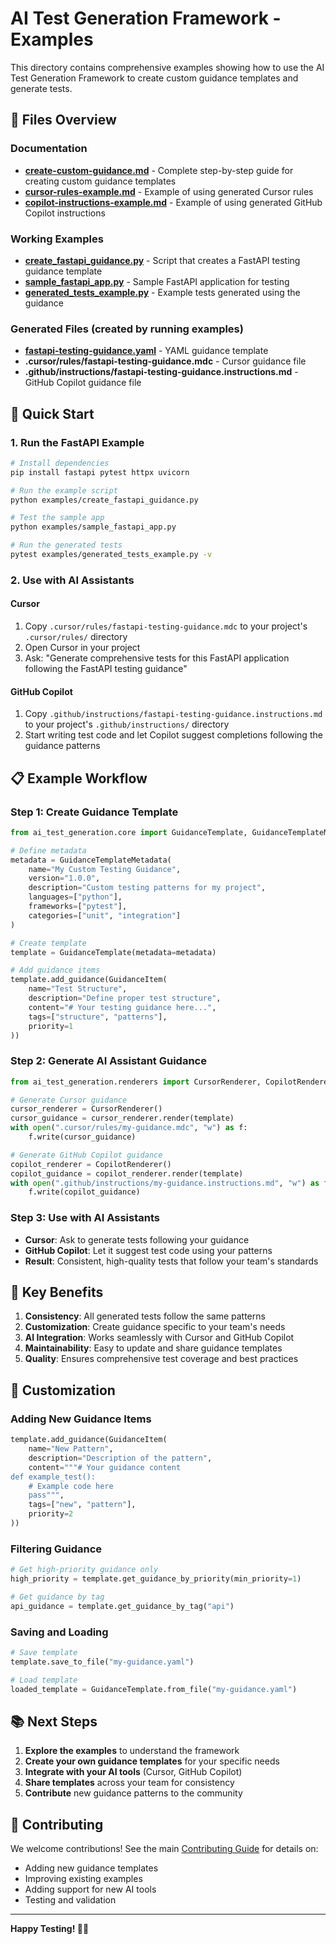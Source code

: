 # AI Test Generation Framework - Examples

This directory contains comprehensive examples showing how to use the AI Test Generation Framework to create custom guidance templates and generate tests.

## 📁 Files Overview

### **Documentation**
- **[create-custom-guidance.md](create-custom-guidance.md)** - Complete step-by-step guide for creating custom guidance templates
- **[cursor-rules-example.md](cursor-rules-example.md)** - Example of using generated Cursor rules
- **[copilot-instructions-example.md](copilot-instructions-example.md)** - Example of using generated GitHub Copilot instructions

### **Working Examples**
- **[create_fastapi_guidance.py](create_fastapi_guidance.py)** - Script that creates a FastAPI testing guidance template
- **[sample_fastapi_app.py](sample_fastapi_app.py)** - Sample FastAPI application for testing
- **[generated_tests_example.py](generated_tests_example.py)** - Example tests generated using the guidance

### **Generated Files** (created by running examples)
- **[fastapi-testing-guidance.yaml](fastapi-testing-guidance.yaml)** - YAML guidance template
- **.cursor/rules/fastapi-testing-guidance.mdc** - Cursor guidance file
- **.github/instructions/fastapi-testing-guidance.instructions.md** - GitHub Copilot guidance file

## 🚀 Quick Start

### 1. Run the FastAPI Example

```bash
# Install dependencies
pip install fastapi pytest httpx uvicorn

# Run the example script
python examples/create_fastapi_guidance.py

# Test the sample app
python examples/sample_fastapi_app.py

# Run the generated tests
pytest examples/generated_tests_example.py -v
```

### 2. Use with AI Assistants

#### **Cursor**
1. Copy `.cursor/rules/fastapi-testing-guidance.mdc` to your project's `.cursor/rules/` directory
2. Open Cursor in your project
3. Ask: "Generate comprehensive tests for this FastAPI application following the FastAPI testing guidance"

#### **GitHub Copilot**
1. Copy `.github/instructions/fastapi-testing-guidance.instructions.md` to your project's `.github/instructions/` directory
2. Start writing test code and let Copilot suggest completions following the guidance patterns

## 📋 Example Workflow

### **Step 1: Create Guidance Template**
```python
from ai_test_generation.core import GuidanceTemplate, GuidanceTemplateMetadata, GuidanceItem

# Define metadata
metadata = GuidanceTemplateMetadata(
    name="My Custom Testing Guidance",
    version="1.0.0",
    description="Custom testing patterns for my project",
    languages=["python"],
    frameworks=["pytest"],
    categories=["unit", "integration"]
)

# Create template
template = GuidanceTemplate(metadata=metadata)

# Add guidance items
template.add_guidance(GuidanceItem(
    name="Test Structure",
    description="Define proper test structure",
    content="# Your testing guidance here...",
    tags=["structure", "patterns"],
    priority=1
))
```

### **Step 2: Generate AI Assistant Guidance**
```python
from ai_test_generation.renderers import CursorRenderer, CopilotRenderer

# Generate Cursor guidance
cursor_renderer = CursorRenderer()
cursor_guidance = cursor_renderer.render(template)
with open(".cursor/rules/my-guidance.mdc", "w") as f:
    f.write(cursor_guidance)

# Generate GitHub Copilot guidance
copilot_renderer = CopilotRenderer()
copilot_guidance = copilot_renderer.render(template)
with open(".github/instructions/my-guidance.instructions.md", "w") as f:
    f.write(copilot_guidance)
```

### **Step 3: Use with AI Assistants**
- **Cursor**: Ask to generate tests following your guidance
- **GitHub Copilot**: Let it suggest test code using your patterns
- **Result**: Consistent, high-quality tests that follow your team's standards

## 🎯 Key Benefits

1. **Consistency**: All generated tests follow the same patterns
2. **Customization**: Create guidance specific to your team's needs
3. **AI Integration**: Works seamlessly with Cursor and GitHub Copilot
4. **Maintainability**: Easy to update and share guidance templates
5. **Quality**: Ensures comprehensive test coverage and best practices

## 🔧 Customization

### **Adding New Guidance Items**
```python
template.add_guidance(GuidanceItem(
    name="New Pattern",
    description="Description of the pattern",
    content="""# Your guidance content
def example_test():
    # Example code here
    pass""",
    tags=["new", "pattern"],
    priority=2
))
```

### **Filtering Guidance**
```python
# Get high-priority guidance only
high_priority = template.get_guidance_by_priority(min_priority=1)

# Get guidance by tag
api_guidance = template.get_guidance_by_tag("api")
```

### **Saving and Loading**
```python
# Save template
template.save_to_file("my-guidance.yaml")

# Load template
loaded_template = GuidanceTemplate.from_file("my-guidance.yaml")
```

## 📚 Next Steps

1. **Explore the examples** to understand the framework
2. **Create your own guidance templates** for your specific needs
3. **Integrate with your AI tools** (Cursor, GitHub Copilot)
4. **Share templates** across your team for consistency
5. **Contribute** new guidance patterns to the community

## 🤝 Contributing

We welcome contributions! See the main [Contributing Guide](../CONTRIBUTING.md) for details on:
- Adding new guidance templates
- Improving existing examples
- Adding support for new AI tools
- Testing and validation

---

**Happy Testing! 🧪✨**
